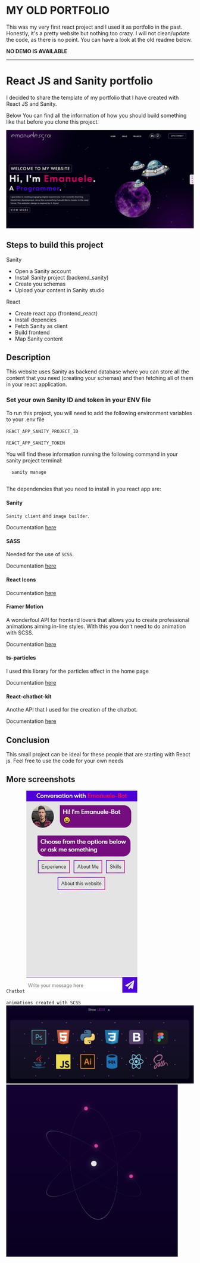 # MY OLD PORTFOLIO

This was my very first react project and I used it as portfolio in the past. Honestly, it's a pretty website but nothing too crazy. I will not clean/update the code, as there is no point. You can have a look at the old readme below.

**NO DEMO IS AVAILABLE**

---

# React JS and Sanity portfolio

I decided to share the template of my portfolio that I have created with React JS and Sanity.

Below You can find all the information of how you should build something like that before you clone this project.

![](images/homepage.jpg)


## Steps to build this project

Sanity

- Open a Sanity account
- Install Sanity project (backend_sanity)
- Create you schemas
- Upload your content in Sanity studio

React
- Create react app (frontend_react)
- Install depencies 
- Fetch Sanity as client
- Build frontend
- Map Sanity content



## Description

This website uses Sanity as backend database where you can store all the content that you need (creating your schemas) and then fetching all of them in your react application.




### Set your own Sanity ID and token in your ENV file

To run this project, you will need to add the following environment variables to your .env file

`REACT_APP_SANITY_PROJECT_ID`

`REACT_APP_SANITY_TOKEN`

You will find these information running the following command in your sanity project terminal:

```http
  sanity manage
```

##

The dependencies that you need to install in you react app are: 

#### Sanity 
`Sanity client` and `image builder`.

Documentation [here](https://www.sanity.io/docs/overview-introduction)

#### SASS

Needed for the use of `SCSS`.

Documentation [here](https://sass-lang.com/documentation/)

#### React Icons

Documentation [here](https://react-icons.github.io/react-icons/)

#### Framer Motion

A wonderfoul API for frontend lovers that allows you to create professional animations aiming in-line styles. With this you don't need to do animation with SCSS.

Documentation [here](https://www.framer.com/motion/)

#### ts-particles

I used this library for the particles effect in the home page

Documentation [here](https://particles.js.org)

#### React-chatbot-kit

Anothe API that I used for the creation of the chatbot.

Documentation [here](https://fredrikoseberg.github.io/react-chatbot-kit-docs/)



## Conclusion

This small project can be ideal for these people that are starting with React js. Feel free to use the code for your own needs

## More screenshots

`Chatbot`
![](images/chatbot.jpg)

`animations created with SCSS`
![](images/skills.jpg)
![](images/atom.jpg)
